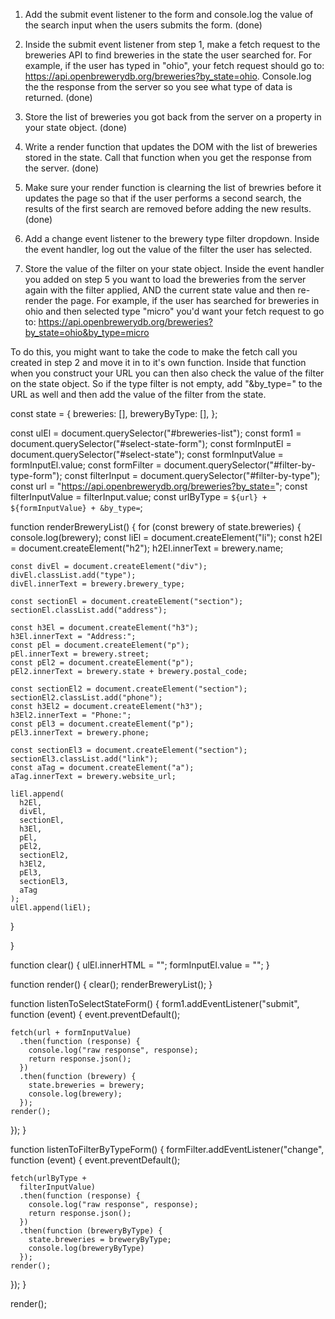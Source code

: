 1. Add the submit event listener to the form and console.log the value of the search input when the users submits the form. (done)

2. Inside the submit event listener from step 1, make a fetch request to the breweries API to find breweries in the state the user searched for. For example, if the user has typed in "ohio", your fetch request should go to: https://api.openbrewerydb.org/breweries?by_state=ohio. Console.log the the response from the server so you see what type of data is returned. (done)

3. Store the list of breweries you got back from the server on a property in your state object. (done)

4. Write a render function that updates the DOM with the list of breweries stored in the state. Call that function when you get the response from the server. (done)
5. Make sure your render function is clearning the list of brewries before it updates the page so that if the user performs a second search, the results of the first search are removed before adding the new results. (done)

5. Add a change event listener to the brewery type filter dropdown. Inside the event handler, log out the value of the filter the user has selected. 

6. Store the value of the filter on your state object. Inside the event handler you added on step 5 you want to load the breweries from the server again with the filter applied, AND the current state value and then re-render the page. For example, if the user has searched for breweries in ohio and then selected type "micro" you'd want your fetch request to go to: https://api.openbrewerydb.org/breweries?by_state=ohio&by_type=micro

To do this, you might want to take the code to make the fetch call you created in step 2 and move it in to it's own function. Inside that function when you construct your URL you can then also check the value of the filter on the state object. So if the type filter is not empty, add "&by_type=" to the URL as well and then add the value of the filter from the state. 


const state = {
  breweries: [],
  breweryByType: [],
};

const ulEl = document.querySelector("#breweries-list");
const form1 = document.querySelector("#select-state-form");
const formInputEl = document.querySelector("#select-state");
const formInputValue = formInputEl.value;
const formFilter = document.querySelector("#filter-by-type-form");
const filterInput = document.querySelector("#filter-by-type");
const url = "https://api.openbrewerydb.org/breweries?by_state=";
const filterInputValue = filterInput.value;
const urlByType = `${url} + ${formInputValue} + &by_type=`;

function renderBreweryList() {
  for (const brewery of state.breweries) {
    console.log(brewery);
    const liEl = document.createElement("li");
    const h2El = document.createElement("h2");
    h2El.innerText = brewery.name;

    const divEl = document.createElement("div");
    divEl.classList.add("type");
    divEl.innerText = brewery.brewery_type;

    const sectionEl = document.createElement("section");
    sectionEl.classList.add("address");

    const h3El = document.createElement("h3");
    h3El.innerText = "Address:";
    const pEl = document.createElement("p");
    pEl.innerText = brewery.street;
    const pEl2 = document.createElement("p");
    pEl2.innerText = brewery.state + brewery.postal_code;

    const sectionEl2 = document.createElement("section");
    sectionEl2.classList.add("phone");
    const h3El2 = document.createElement("h3");
    h3El2.innerText = "Phone:";
    const pEl3 = document.createElement("p");
    pEl3.innerText = brewery.phone;

    const sectionEl3 = document.createElement("section");
    sectionEl3.classList.add("link");
    const aTag = document.createElement("a");
    aTag.innerText = brewery.website_url;

    liEl.append(
      h2El,
      divEl,
      sectionEl,
      h3El,
      pEl,
      pEl2,
      sectionEl2,
      h3El2,
      pEl3,
      sectionEl3,
      aTag
    );
    ulEl.append(liEl);
  }

}

function clear() {
  ulEl.innerHTML = "";
  formInputEl.value = "";
}

function render() {
  clear();
  renderBreweryList();
}

function listenToSelectStateForm() {
  form1.addEventListener("submit", function (event) {
    event.preventDefault();

    fetch(url + formInputValue)
      .then(function (response) {
        console.log("raw response", response);
        return response.json();
      })
      .then(function (brewery) {
        state.breweries = brewery;
        console.log(brewery);
      });
    render();
  });
}

function listenToFilterByTypeForm() {
  formFilter.addEventListener("change", function (event) {
    event.preventDefault();

    fetch(urlByType + 
      filterInputValue)
      .then(function (response) {
        console.log("raw response", response);
        return response.json();
      })
      .then(function (breweryByType) {
        state.breweries = breweryByType;
        console.log(breweryByType)
      });
    render();
  });
}

render();
